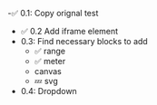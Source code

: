 -✅  0.1: Copy orignal test
- ✅  0.2 Add iframe element
- 0.3: Find necessary blocks to add
    - ✅ range
    - ✅ meter
    - canvas
    - 💤 svg
- 0.4: Dropdown
